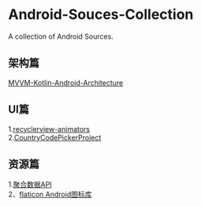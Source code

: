 # Android-Souces-Collection
A collection of Android Sources.

## 架构篇
[MVVM-Kotlin-Android-Architecture](https://github.com/ahmedeltaher/MVVM-Kotlin-Android-Architecture/tree/master)

## UI篇
1.[recyclerview-animators](https://github.com/wasabeef/recyclerview-animators)  
2.[CountryCodePickerProject](https://github.com/hbb20/CountryCodePickerProject)  


## 资源篇
1.[聚合数据API](https://dashboard.juhe.cn/home)  
2、[flaticon Android图标库](https://www.flaticon.com/free-icons/instagram)